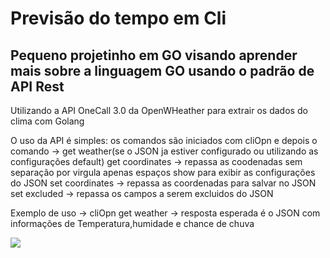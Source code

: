 # Previsão do tempo em Cli 


## Pequeno projetinho em GO visando aprender mais sobre a linguagem GO usando o padrão de API Rest 
Utilizando a API OneCall 3.0 da OpenWHeather para extrair os dados do clima com Golang

O uso da API é simples:
os comandos são iniciados com cliOpn e depois o comando ->
get weather(se o JSON ja estiver configurado ou utilizando as configurações default)
get coordinates -> repassa as coodenadas sem separação por virgula apenas espaços
show para exibir as configurações do JSON 
set coordinates -> repassa as coordenadas para salvar no JSON
set excluded -> repassa os campos a serem excluidos do JSON

Exemplo de uso -> cliOpn get weather -> resposta esperada é o JSON com informações de Temperatura,humidade e chance de chuva

<html>
  <div> 
   <img src="https://github.com/egonelbre/gophers/blob/master/vector/fairy-tale/witch-learning.svg">
  </div>
 
</html>

